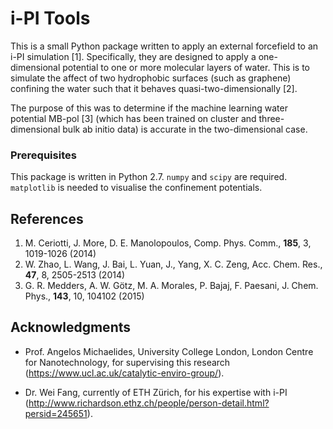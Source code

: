 # i-PI Tools

This is a small Python package written to apply an external forcefield to an i-PI simulation [1]. Specifically, they are designed to apply a one-dimensional potential to one or more molecular layers of water. This is to simulate the affect of two hydrophobic surfaces (such as graphene) confining the water such that it behaves quasi-two-dimensionally [2].

The purpose of this was to determine if the machine learning water potential MB-pol [3] (which has been trained on cluster and three-dimensional bulk ab initio data) is accurate in the two-dimensional case.

### Prerequisites

This package is written in Python 2.7. ```numpy``` and ```scipy``` are required. ```matplotlib``` is needed to visualise the confinement potentials.

## References

1. M. Ceriotti, J. More, D. E. Manolopoulos, Comp. Phys. Comm., **185**, 3, 1019-1026 (2014)
2. W. Zhao, L. Wang, J. Bai, L. Yuan, J., Yang, X. C. Zeng, Acc. Chem. Res., **47**, 8, 2505-2513 (2014)
3. G. R. Medders, A. W. Götz, M. A. Morales, P. Bajaj, F. Paesani, J. Chem. Phys., **143**, 10, 104102 (2015)

## Acknowledgments

* Prof. Angelos Michaelides, University College London, London Centre for Nanotechnology, for supervising this research (https://www.ucl.ac.uk/catalytic-enviro-group/).

* Dr. Wei Fang, currently of ETH Zürich, for his expertise with i-PI (http://www.richardson.ethz.ch/people/person-detail.html?persid=245651).
